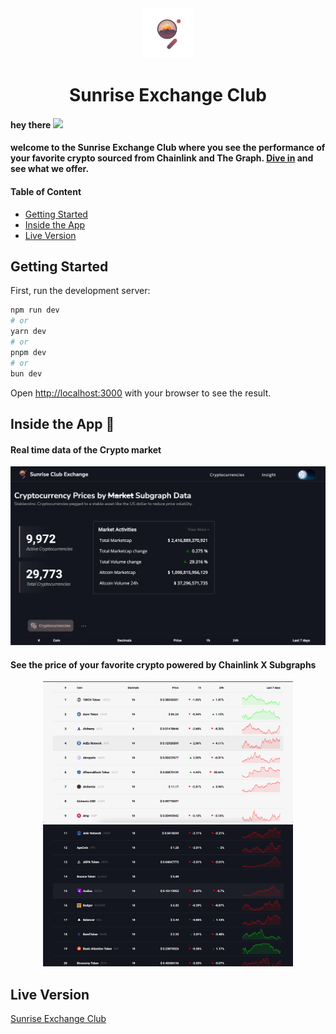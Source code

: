 <div id="header" align="center">
  <img width="80px" src="./public/the-graph.png" />
  <h1>Sunrise Exchange Club</h1>
</div>

<div align="left">
    <h4>
        hey there 
        <img src="https://media.giphy.com/media/hvRJCLFzcasrR4ia7z/giphy.gif" width="30px" />
    </h4>
    <h4>
        welcome to the Sunrise Exchange Club where you see the performance of your favorite crypto sourced from Chainlink and The Graph.
        <a href="#live-version">Dive in</a> and see what we offer.
    </h4>
</div>

#### Table of Content

- [Getting Started](#getting-started)
- [Inside the App](#inside-the-app-)
- [Live Version](#live-version)

## Getting Started

First, run the development server:

```bash
npm run dev
# or
yarn dev
# or
pnpm dev
# or
bun dev
```

Open [http://localhost:3000](http://localhost:3000) with your browser to see the result.

## Inside the App 🥽

#### Real time data of the Crypto market

<div id="center">
    <img src="./screenshots/one.png" />
</div>

#### See the price of your favorite crypto powered by Chainlink X Subgraphs

<div align="center">
    <img width="400" src="./screenshots/two.png" />
    <img width="400" src="./screenshots/three.png" />
</div>

## Live Version

[Sunrise Exchange Club](https://sunrise-exchange-club-dapp.vercel.app/)
